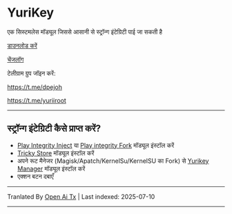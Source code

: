 # YuriKey
एक सिस्टमलेस मॉड्यूल जिससे आसानी से स्ट्रॉन्ग इंटेग्रिटी पाई जा सकती है

[डाउनलोड करें](https://github.com/dpejoh/yurikey/releases/latest)

[चेंजलॉग](https://raw.githubusercontent.com/dpejoh/yurikey/main/changelog.md)

टेलीग्राम ग्रुप जॉइन करें:

https://t.me/dpejoh

https://t.me/yuriiroot

---

## स्ट्रॉन्ग इंटेग्रिटी कैसे प्राप्त करें?
- [Play Integrity Inject](https://github.com/KOWX712/PlayIntegrityFix) या [Play integrity Fork](https://github.com/osm0sis/PlayIntegrityFork) मॉड्यूल इंस्टॉल करें
- [Tricky Store](https://github.com/5ec1cff/TrickyStore) मॉड्यूल इंस्टॉल करें
- अपने रूट मैनेजर (Magisk/Apatch/KernelSu/KernelSU का Fork) से [Yurikey Manager](https://github.com/dpejoh/yurikey/releases) मॉड्यूल इंस्टॉल करें
- एक्शन बटन दबाएँ

---

Tranlated By [Open Ai Tx](https://github.com/OpenAiTx/OpenAiTx) | Last indexed: 2025-07-10

---